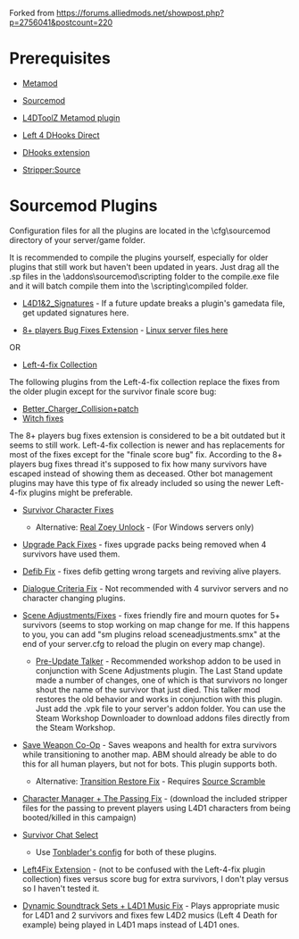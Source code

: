 Forked from https://forums.alliedmods.net/showpost.php?p=2756041&postcount=220

# Prerequisites

- [Metamod](http://www.sourcemm.net/downloads.php?branch=stable)
- [Sourcemod](https://www.sourcemod.net/downloads.php?branch=stable)

- [L4DToolZ Metamod plugin](https://github.com/Accelerator74/l4dtoolz/releases)
- [Left 4 DHooks Direct](https://forums.alliedmods.net/showthread.php?t=321696)
- [DHooks extension](https://forums.alliedmods.net/showthread.php?p=2588686#post2588686)
- [Stripper:Source](http://www.bailopan.net/stripper/snapshots/1.2/)
    
# Sourcemod Plugins

Configuration files for all the plugins are located in the \cfg\sourcemod directory of your server/game folder.

It is recommended to compile the plugins yourself, especially for older plugins that still work but haven't been updated in years. Just drag all the .sp files in the \addons\sourcemod\scripting folder to the compile.exe file and it will batch compile them into the \scripting\compiled folder.

- [L4D1&2_Signatures](https://github.com/Psykotikism/L4D1-2_Signatures) - If a future update breaks a plugin's gamedata file, get updated signatures here.

- [8+ players Bug Fixes Extension](https://forums.alliedmods.net/showpost.php?p=2721138&postcount=295) - [Linux server files here](https://forums.alliedmods.net/showpost.php?p=2752412&postcount=301)

OR
- [Left-4-fix Collection](https://github.com/LuxLuma/Left-4-fix)

The following plugins from the Left-4-fix collection replace the fixes from the older plugin except for the survivor finale score bug:
- [Better_Charger_Collision+patch](https://forums.alliedmods.net/showthread.php?t=315482)
- [Witch fixes](https://forums.alliedmods.net/showthread.php?p=2647014)

The 8+ players bug fixes extension is considered to be a bit outdated but it seems to still work. Left-4-fix collection is newer and has replacements for most of the fixes except for the "finale score bug" fix. According to the 8+ players bug fixes thread it's supposed to fix how many survivors have escaped instead of showing them as deceased. Other bot management plugins may have this type of fix already included so using the newer Left-4-fix plugins might be preferable.

- [Survivor Character Fixes](https://forums.alliedmods.net/showthread.php?p=2771265)
  - Alternative: [Real Zoey Unlock](https://forums.alliedmods.net/showthread.php?t=308483) - (For Windows servers only)
- [Upgrade Pack Fixes](https://forums.alliedmods.net/showpost.php?p=2698228&postcount=5) - fixes upgrade packs being removed when 4 survivors have used them.
- [Defib Fix](https://forums.alliedmods.net/showthread.php?t=315483) - fixes defib getting wrong targets and reviving alive players.
- [Dialogue Criteria Fix](https://forums.alliedmods.net/showthread.php?t=335875) - Not recommended with 4 survivor servers and no character changing plugins.
- [Scene Adjustments/Fixes](https://forums.alliedmods.net/showthread.php?t=321127) - fixes friendly fire and mourn quotes for 5+ survivors (seems to stop working on map change for me. If this happens to you, you can add "sm plugins reload sceneadjustments.smx" at the end of your server.cfg to reload the plugin on every map change).
  - [Pre-Update Talker](https://steamcommunity.com/sharedfiles/filedetails/?id=2247536739) - Recommended workshop addon to be used in conjunction with Scene Adjustments plugin. The Last Stand update made a number of changes, one of which is that survivors no longer shout the name of the survivor that just died. This talker mod restores the old behavior and works in conjunction with this plugin. Just add the .vpk file to your server's addon folder. You can use the Steam Workshop Downloader to download addons files directly from the Steam Workshop.
- [Save Weapon Co-Op](https://github.com/fbef0102/L4D2-Plugins/tree/master/l4d2_ty_saveweapons) - Saves weapons and health for extra survivors while transitioning to another map. ABM should already be able to do this for all human players, but not for bots. This plugin supports both.
  - Alternative: [Transition Restore Fix](https://forums.alliedmods.net/showthread.php?p=2770962) - Requires [Source Scramble](https://forums.alliedmods.net/showthread.php?t=317175)

- [Character Manager + The Passing Fix](https://forums.alliedmods.net/showthread.php?t=309601) - (download the included stripper files for the passing to prevent players using L4D1 characters from being booted/killed in this campaign)
- [Survivor Chat Select](https://forums.alliedmods.net/showpost.php?p=2738850&postcount=831)
  - Use [Tonblader's config](https://forums.alliedmods.net/showpost.php?p=2727753&postcount=130) for both of these plugins.

- [Left4Fix Extension](https://forums.alliedmods.net/showthread.php?t=219774) - (not to be confused with the Left-4-fix plugin collection) fixes versus score bug for extra survivors, I don't play versus so I haven't tested it.

- [Dynamic Soundtrack Sets + L4D1 Music Fix](https://forums.alliedmods.net/showpost.php?p=2732709&postcount=26) - Plays appropriate music for L4D1 and 2 survivors and fixes few L4D2 musics (Left 4 Death for example) being played in L4D1 maps instead of L4D1 ones.
